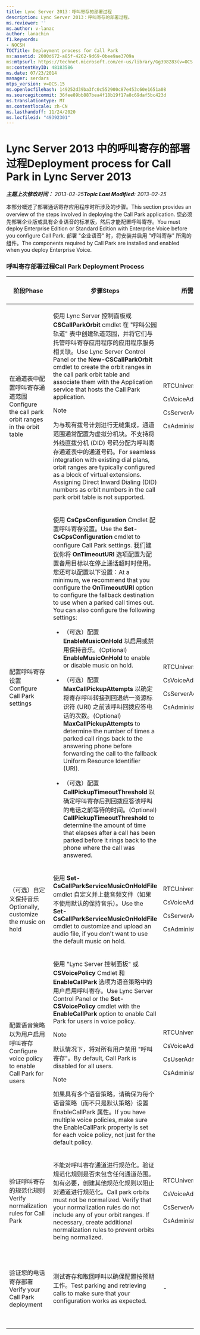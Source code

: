 ```yaml
---
title: Lync Server 2013：呼叫寄存的部署过程
description: Lync Server 2013：呼叫寄存的部署过程。
ms.reviewer: ''
ms.author: v-lanac
author: lanachin
f1.keywords:
- NOCSH
TOCTitle: Deployment process for Call Park
ms:assetid: 2000d672-a85f-4262-9d69-0bee9ae3709a
ms:mtpsurl: https://technet.microsoft.com/en-us/library/Gg398283(v=OCS.15)
ms:contentKeyID: 48183586
ms.date: 07/23/2014
manager: serdars
mtps_version: v=OCS.15
ms.openlocfilehash: 149252d39ba3fc0c552900c87e453c60e1651a08
ms.sourcegitcommit: 36fee89bb887bea4f18b19f17a8c69daf5bc423d
ms.translationtype: MT
ms.contentlocale: zh-CN
ms.lasthandoff: 11/24/2020
ms.locfileid: "49392301"
---
```

# <a name="deployment-process-for-call-park-in-lync-server-2013"></a><span data-ttu-id="daa93-103">Lync Server 2013 中的呼叫寄存的部署过程</span><span class="sxs-lookup"><span data-stu-id="daa93-103">Deployment process for Call Park in Lync Server 2013</span></span>

<div data-xmlns="http://www.w3.org/1999/xhtml">

<div class="topic" data-xmlns="http://www.w3.org/1999/xhtml" data-msxsl="urn:schemas-microsoft-com:xslt" data-cs="https://msdn.microsoft.com/">

<div data-asp="https://msdn2.microsoft.com/asp">



</div>

<div id="mainSection">

<div id="mainBody"><span data-ttu-id="daa93-104">

<span> </span></span><span class="sxs-lookup"><span data-stu-id="daa93-104">

<span> </span></span></span>

<span data-ttu-id="daa93-105">_**主题上次修改时间：** 2013-02-25_</span><span class="sxs-lookup"><span data-stu-id="daa93-105">_**Topic Last Modified:** 2013-02-25_</span></span>

<span data-ttu-id="daa93-106">本部分概述了部署通话寄存应用程序时所涉及的步骤。</span><span class="sxs-lookup"><span data-stu-id="daa93-106">This section provides an overview of the steps involved in deploying the Call Park application.</span></span> <span data-ttu-id="daa93-107">您必须先部署企业版或具有企业语音的标准版，然后才能配置呼叫寄存。</span><span class="sxs-lookup"><span data-stu-id="daa93-107">You must deploy Enterprise Edition or Standard Edition with Enterprise Voice before you configure Call Park.</span></span> <span data-ttu-id="daa93-108">部署 "企业语音" 时，将安装并启用 "呼叫寄存" 所需的组件。</span><span class="sxs-lookup"><span data-stu-id="daa93-108">The components required by Call Park are installed and enabled when you deploy Enterprise Voice.</span></span>

### <a name="call-park-deployment-process"></a><span data-ttu-id="daa93-109">呼叫寄存部署过程</span><span class="sxs-lookup"><span data-stu-id="daa93-109">Call Park Deployment Process</span></span>

<table>
<colgroup>
<col style="width: 25%" />
<col style="width: 25%" />
<col style="width: 25%" />
<col style="width: 25%" />
</colgroup>
<thead>
<tr class="header">
<th><span data-ttu-id="daa93-110">阶段</span><span class="sxs-lookup"><span data-stu-id="daa93-110">Phase</span></span></th>
<th><span data-ttu-id="daa93-111">步骤</span><span class="sxs-lookup"><span data-stu-id="daa93-111">Steps</span></span></th>
<th><span data-ttu-id="daa93-112">所需的组和角色</span><span class="sxs-lookup"><span data-stu-id="daa93-112">Required groups and roles</span></span></th>
<th><span data-ttu-id="daa93-113">部署文档</span><span class="sxs-lookup"><span data-stu-id="daa93-113">Deployment documentation</span></span></th>
</tr>
</thead>
<tbody>
<tr class="odd">
<td><p><span data-ttu-id="daa93-114">在通道表中配置呼叫寄存通道范围</span><span class="sxs-lookup"><span data-stu-id="daa93-114">Configure the call park orbit ranges in the orbit table</span></span></p></td>
<td><p><span data-ttu-id="daa93-115">使用 Lync Server 控制面板或 <strong>CSCallParkOrbit</strong> cmdlet 在 "呼叫公园轨道" 表中创建轨道范围，并将它们与托管呼叫寄存应用程序的应用程序服务相关联。</span><span class="sxs-lookup"><span data-stu-id="daa93-115">Use Lync Server Control Panel or the <strong>New-CSCallParkOrbit</strong> cmdlet to create the orbit ranges in the call park orbit table and associate them with the Application service that hosts the Call Park application.</span></span></p>
<div>

> [!NOTE]  
> <span data-ttu-id="daa93-p102">为与现有拨号计划进行无缝集成，通道范围通常配置为虚拟分机块。不支持将外线直拨分机 (DID) 号码分配为呼叫寄存通道表中的通道号码。</span><span class="sxs-lookup"><span data-stu-id="daa93-p102">For seamless integration with existing dial plans, orbit ranges are typically configured as a block of virtual extensions. Assigning Direct Inward Dialing (DID) numbers as orbit numbers in the call park orbit table is not supported.</span></span>


</div></td>
<td><p><span data-ttu-id="daa93-118">RTCUniversalServerAdmins</span><span class="sxs-lookup"><span data-stu-id="daa93-118">RTCUniversalServerAdmins</span></span></p>
<p><span data-ttu-id="daa93-119">CsVoiceAdministrator</span><span class="sxs-lookup"><span data-stu-id="daa93-119">CsVoiceAdministrator</span></span></p>
<p><span data-ttu-id="daa93-120">CsServerAdministrator</span><span class="sxs-lookup"><span data-stu-id="daa93-120">CsServerAdministrator</span></span></p>
<p><span data-ttu-id="daa93-121">CsAdministrator</span><span class="sxs-lookup"><span data-stu-id="daa93-121">CsAdministrator</span></span></p></td>
<td><p><span data-ttu-id="daa93-122"><a href="lync-server-2013-create-or-modify-a-call-park-orbit-range.md">在 Lync Server 2013 中创建或修改呼叫寄存的轨道范围</a></span><span class="sxs-lookup"><span data-stu-id="daa93-122"><a href="lync-server-2013-create-or-modify-a-call-park-orbit-range.md">Create or modify a Call Park orbit range in Lync Server 2013</a></span></span></p></td>
</tr>
<tr class="even">
<td><p><span data-ttu-id="daa93-123">配置呼叫寄存设置</span><span class="sxs-lookup"><span data-stu-id="daa93-123">Configure Call Park settings</span></span></p></td>
<td><p><span data-ttu-id="daa93-124">使用 <strong>CsCpsConfiguration</strong> Cmdlet 配置呼叫寄存设置。</span><span class="sxs-lookup"><span data-stu-id="daa93-124">Use the <strong>Set-CsCpsConfiguration</strong> cmdlet to configure Call Park settings.</span></span> <span data-ttu-id="daa93-125">我们建议你将 <strong>OnTimeoutURI</strong> 选项配置为配置备用目标以在停止通话超时时使用。您还可以配置以下设置：</span><span class="sxs-lookup"><span data-stu-id="daa93-125">At a minimum, we recommend that you configure the <strong>OnTimeoutURI</strong> option to configure the fallback destination to use when a parked call times out. You can also configure the following settings:</span></span></p>
<ul>
<li><p><span data-ttu-id="daa93-126">（可选）配置 <strong>EnableMusicOnHold</strong> 以启用或禁用保持音乐。</span><span class="sxs-lookup"><span data-stu-id="daa93-126">(Optional) <strong>EnableMusicOnHold</strong> to enable or disable music on hold.</span></span></p></li>
<li><p><span data-ttu-id="daa93-127">（可选）配置 <strong>MaxCallPickupAttempts</strong> 以确定将寄存呼叫转接到回退统一资源标识符 (URI) 之前该呼叫回拨应答电话的次数。</span><span class="sxs-lookup"><span data-stu-id="daa93-127">(Optional) <strong>MaxCallPickupAttempts</strong> to determine the number of times a parked call rings back to the answering phone before forwarding the call to the fallback Uniform Resource Identifier (URI).</span></span></p></li>
<li><p><span data-ttu-id="daa93-128">（可选）配置 <strong>CallPickupTimeoutThreshold</strong> 以确定呼叫寄存后到回拨应答该呼叫的电话之前等待的时间。</span><span class="sxs-lookup"><span data-stu-id="daa93-128">(Optional) <strong>CallPickupTimeoutThreshold</strong> to determine the amount of time that elapses after a call has been parked before it rings back to the phone where the call was answered.</span></span></p></li>
</ul></td>
<td><p><span data-ttu-id="daa93-129">RTCUniversalServerAdmins</span><span class="sxs-lookup"><span data-stu-id="daa93-129">RTCUniversalServerAdmins</span></span></p>
<p><span data-ttu-id="daa93-130">CsVoiceAdministrator</span><span class="sxs-lookup"><span data-stu-id="daa93-130">CsVoiceAdministrator</span></span></p>
<p><span data-ttu-id="daa93-131">CsServerAdministrator</span><span class="sxs-lookup"><span data-stu-id="daa93-131">CsServerAdministrator</span></span></p>
<p><span data-ttu-id="daa93-132">CsAdministrator</span><span class="sxs-lookup"><span data-stu-id="daa93-132">CsAdministrator</span></span></p></td>
<td><p><span data-ttu-id="daa93-133"><a href="lync-server-2013-configure-call-park-settings.md">在 Lync Server 2013 中配置呼叫寄存设置</a></span><span class="sxs-lookup"><span data-stu-id="daa93-133"><a href="lync-server-2013-configure-call-park-settings.md">Configure Call Park settings in Lync Server 2013</a></span></span></p></td>
</tr>
<tr class="odd">
<td><p><span data-ttu-id="daa93-134">（可选）自定义保持音乐</span><span class="sxs-lookup"><span data-stu-id="daa93-134">Optionally, customize the music on hold</span></span></p></td>
<td><p><span data-ttu-id="daa93-135">使用 <strong>Set-CsCallParkServiceMusicOnHoldFile</strong> cmdlet 自定义并上载音频文件（如果不使用默认的保持音乐）。</span><span class="sxs-lookup"><span data-stu-id="daa93-135">Use the <strong>Set-CsCallParkServiceMusicOnHoldFile</strong> cmdlet to customize and upload an audio file, if you don't want to use the default music on hold.</span></span></p></td>
<td><p><span data-ttu-id="daa93-136">RTCUniversalServerAdmins</span><span class="sxs-lookup"><span data-stu-id="daa93-136">RTCUniversalServerAdmins</span></span></p>
<p><span data-ttu-id="daa93-137">CsVoiceAdministrator</span><span class="sxs-lookup"><span data-stu-id="daa93-137">CsVoiceAdministrator</span></span></p>
<p><span data-ttu-id="daa93-138">CsServerAdministrator</span><span class="sxs-lookup"><span data-stu-id="daa93-138">CsServerAdministrator</span></span></p>
<p><span data-ttu-id="daa93-139">CsAdministrator</span><span class="sxs-lookup"><span data-stu-id="daa93-139">CsAdministrator</span></span></p></td>
<td><p><span data-ttu-id="daa93-140"><a href="lync-server-2013-customize-call-park-music-on-hold.md">在 Lync Server 2013 中自定义呼叫寄存音乐处于暂停状态</a></span><span class="sxs-lookup"><span data-stu-id="daa93-140"><a href="lync-server-2013-customize-call-park-music-on-hold.md">Customize Call Park music on hold in Lync Server 2013</a></span></span></p></td>
</tr>
<tr class="even">
<td><p><span data-ttu-id="daa93-141">配置语音策略以为用户启用呼叫寄存</span><span class="sxs-lookup"><span data-stu-id="daa93-141">Configure voice policy to enable Call Park for users</span></span></p></td>
<td><p><span data-ttu-id="daa93-142">使用 "Lync Server 控制面板" 或 <strong>CSVoicePolicy</strong> Cmdlet 和 <strong>EnableCallPark</strong> 选项为语音策略中的用户启用呼叫寄存。</span><span class="sxs-lookup"><span data-stu-id="daa93-142">Use Lync Server Control Panel or the <strong>Set-CSVoicePolicy</strong> cmdlet with the <strong>EnableCallPark</strong> option to enable Call Park for users in voice policy.</span></span></p>
<div>

> [!NOTE]  
> <span data-ttu-id="daa93-143">默认情况下，将对所有用户禁用 "呼叫寄存"。</span><span class="sxs-lookup"><span data-stu-id="daa93-143">By default, Call Park is disabled for all users.</span></span>


</div>
<div>

> [!NOTE]  
> <span data-ttu-id="daa93-144">如果具有多个语音策略，请确保为每个语音策略（而不只是默认策略）设置 EnableCallPark 属性。</span><span class="sxs-lookup"><span data-stu-id="daa93-144">If you have multiple voice policies, make sure the EnableCallPark property is set for each voice policy, not just for the default policy.</span></span>


</div></td>
<td><p><span data-ttu-id="daa93-145">RTCUniversalServerAdmins</span><span class="sxs-lookup"><span data-stu-id="daa93-145">RTCUniversalServerAdmins</span></span></p>
<p><span data-ttu-id="daa93-146">CsVoiceAdministrator</span><span class="sxs-lookup"><span data-stu-id="daa93-146">CsVoiceAdministrator</span></span></p>
<p><span data-ttu-id="daa93-147">CsUserAdministrator</span><span class="sxs-lookup"><span data-stu-id="daa93-147">CsUserAdministrator</span></span></p>
<p><span data-ttu-id="daa93-148">CsAdministrator</span><span class="sxs-lookup"><span data-stu-id="daa93-148">CsAdministrator</span></span></p></td>
<td><p><span data-ttu-id="daa93-149"><a href="lync-server-2013-enable-call-park-for-users.md">在 Lync Server 2013 中为用户启用呼叫寄存</a></span><span class="sxs-lookup"><span data-stu-id="daa93-149"><a href="lync-server-2013-enable-call-park-for-users.md">Enable Call Park for users in Lync Server 2013</a></span></span></p></td>
</tr>
<tr class="odd">
<td><p><span data-ttu-id="daa93-150">验证呼叫寄存的规范化规则</span><span class="sxs-lookup"><span data-stu-id="daa93-150">Verify normalization rules for Call Park</span></span></p></td>
<td><p><span data-ttu-id="daa93-p104">不能对呼叫寄存通道进行规范化。验证规范化规则是否未包含任何通道范围。如有必要，创建其他规范化规则以阻止对通道进行规范化。</span><span class="sxs-lookup"><span data-stu-id="daa93-p104">Call park orbits must not be normalized. Verify that your normalization rules do not include any of your orbit ranges. If necessary, create additional normalization rules to prevent orbits being normalized.</span></span></p></td>
<td><p><span data-ttu-id="daa93-154">RTCUniversalServerAdmins</span><span class="sxs-lookup"><span data-stu-id="daa93-154">RTCUniversalServerAdmins</span></span></p>
<p><span data-ttu-id="daa93-155">CsVoiceAdministrator</span><span class="sxs-lookup"><span data-stu-id="daa93-155">CsVoiceAdministrator</span></span></p>
<p><span data-ttu-id="daa93-156">CsServerAdministrator</span><span class="sxs-lookup"><span data-stu-id="daa93-156">CsServerAdministrator</span></span></p>
<p><span data-ttu-id="daa93-157">CsAdministrator</span><span class="sxs-lookup"><span data-stu-id="daa93-157">CsAdministrator</span></span></p></td>
<td><p><span data-ttu-id="daa93-158"><a href="lync-server-2013-verify-normalization-rules-for-call-park.md">在 Lync Server 2013 中验证呼叫寄存的规范化规则</a></span><span class="sxs-lookup"><span data-stu-id="daa93-158"><a href="lync-server-2013-verify-normalization-rules-for-call-park.md">Verify normalization rules for Call Park in Lync Server 2013</a></span></span></p></td>
</tr>
<tr class="even">
<td><p><span data-ttu-id="daa93-159">验证您的电话寄存部署</span><span class="sxs-lookup"><span data-stu-id="daa93-159">Verify your Call Park deployment</span></span></p></td>
<td><p><span data-ttu-id="daa93-160">测试寄存和取回呼叫以确保配置按预期工作。</span><span class="sxs-lookup"><span data-stu-id="daa93-160">Test parking and retrieving calls to make sure that your configuration works as expected.</span></span></p></td>
<td><p>-</p></td>
<td><p><span data-ttu-id="daa93-161"><a href="lync-server-2013-optional-verify-call-park-deployment.md"> (可选) 在 Lync Server 2013 中验证呼叫寄存部署</a></span><span class="sxs-lookup"><span data-stu-id="daa93-161"><a href="lync-server-2013-optional-verify-call-park-deployment.md">(Optional) Verify Call Park deployment in Lync Server 2013</a></span></span></p></td>
</tr><span data-ttu-id="daa93-162">
</tbody>
</table>


</div>

<span> </span>

</div>

</div>

</span><span class="sxs-lookup"><span data-stu-id="daa93-162">
</tbody>
</table>


</div>

<span> </span>

</div>

</div>

</span></span></div>

